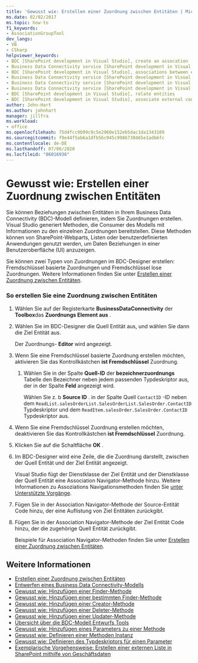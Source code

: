 ```yaml
---
title: 'Gewusst wie: Erstellen einer Zuordnung zwischen Entitäten | Microsoft-Dokumentation'
ms.date: 02/02/2017
ms.topic: how-to
f1_keywords:
- AssociationGroupTool
dev_langs:
- VB
- CSharp
helpviewer_keywords:
- BDC [SharePoint development in Visual Studio], create an assocation
- Business Data Connectivity service [SharePoint development in Visual Studio], associations between entities
- BDC [SharePoint development in Visual Studio], associations between entities
- Business Data Connectivity service [SharePoint development in Visual Studio], create an assocation
- Business Data Connectivity service [SharePoint development in Visual Studio], associate external content types
- Business Data Connectivity service [SharePoint development in Visual Studio], relate entities
- BDC [SharePoint development in Visual Studio], relate entities
- BDC [SharePoint development in Visual Studio], associate external content types
author: John-Hart
ms.author: johnhart
manager: jillfra
ms.workload:
- office
ms.openlocfilehash: 75d4fcc9b99c9c5e2960e152eb5dac1da1343109
ms.sourcegitcommit: f9e44f5ab6a1dfb56c945c9986730465e1adb6fc
ms.contentlocale: de-DE
ms.lasthandoff: 07/06/2020
ms.locfileid: "86016936"
---
```

# <a name="how-to-create-an-association-between-entities"></a>Gewusst wie: Erstellen einer Zuordnung zwischen Entitäten
  Sie können Beziehungen zwischen Entitäten in Ihrem Business Data Connectivity (BDC)-Modell definieren, indem Sie Zuordnungen erstellen. Visual Studio generiert Methoden, die Consumer des Modells mit Informationen zu den einzelnen Zuordnungen bereitstellen. Diese Methoden können von SharePoint-Webparts, Listen oder benutzerdefinierten Anwendungen genutzt werden, um Daten Beziehungen in einer Benutzeroberfläche (UI) anzuzeigen.

 Sie können zwei Typen von Zuordnungen im BDC-Designer erstellen: Fremdschlüssel basierte Zuordnungen und Fremdschlüssel lose Zuordnungen. Weitere Informationen finden Sie unter [Erstellen einer Zuordnung zwischen Entitäten](../sharepoint/creating-an-association-between-entities.md).

### <a name="to-create-an-association-between-entities"></a>So erstellen Sie eine Zuordnung zwischen Entitäten

1. Wählen Sie auf der Registerkarte **BusinessDataConnectivity** der **Toolbox**das **Zuordnungs Element aus** .

2. Wählen Sie im BDC-Designer die Quell Entität aus, und wählen Sie dann die Ziel Entität aus.

     Der Zuordnungs- **Editor** wird angezeigt.

3. Wenn Sie eine Fremdschlüssel basierte Zuordnung erstellen möchten, aktivieren Sie das Kontrollkästchen **ist Fremdschlüssel** Zuordnung.

    1. Wählen Sie in der Spalte **Quell-ID** der **bezeichnerzuordnungs** Tabelle den Bezeichner neben jedem passenden Typdeskriptor aus, der in der Spalte **Feld** angezeigt wird.

         Wählen Sie z. b **Source ID** . in der Spalte Quell `ContactID` -ID neben dem `ReadList.salesOrderList.SalesOrderList.SalesOrder.ContactID` Typdeskriptor und dem `ReadItem.salesOrder.SalesOrder.ContactID` Typdeskriptor aus.

4. Wenn Sie eine Fremdschlüssel Zuordnung erstellen möchten, deaktivieren Sie das Kontrollkästchen **ist Fremdschlüssel** Zuordnung.

5. Klicken Sie auf die Schaltfläche **OK** .

6. Im BDC-Designer wird eine Zeile, die die Zuordnung darstellt, zwischen der Quell Entität und der Ziel Entität angezeigt.

     Visual Studio fügt der Dienstklasse der Ziel Entität und der Dienstklasse der Quell Entität eine Association Navigator-Methode hinzu. Weitere Informationen zu Assoziations Navigationsmethoden finden Sie [unter Unterstützte Vorgänge](/previous-versions/office/developer/sharepoint-2010/ee557363(v=office.14)).

7. Fügen Sie in der Association Navigator-Methode der Source-Entität Code hinzu, der eine Auflistung von Ziel Entitäten zurückgibt.

8. Fügen Sie in der Association Navigator-Methode der Ziel Entität Code hinzu, der die zugehörige Quell Entität zurückgibt.

     Beispiele für Association Navigator-Methoden finden Sie unter [Erstellen einer Zuordnung zwischen Entitäten](../sharepoint/creating-an-association-between-entities.md).

## <a name="see-also"></a>Weitere Informationen
- [Erstellen einer Zuordnung zwischen Entitäten](../sharepoint/creating-an-association-between-entities.md)
- [Entwerfen eines Business Data Connectivity-Modells](../sharepoint/designing-a-business-data-connectivity-model.md)
- [Gewusst wie: Hinzufügen einer Finder-Methode](../sharepoint/how-to-add-a-finder-method.md)
- [Gewusst wie: Hinzufügen einer bestimmten Finder-Methode](../sharepoint/how-to-add-a-specific-finder-method.md)
- [Gewusst wie: Hinzufügen einer Creator-Methode](../sharepoint/how-to-add-a-creator-method.md)
- [Gewusst wie: Hinzufügen einer Deleter-Methode](../sharepoint/how-to-add-a-deleter-method.md)
- [Gewusst wie: Hinzufügen einer Updater-Methode](../sharepoint/how-to-add-an-updater-method.md)
- [Übersicht über die BDC-Modell Entwurfs Tools](../sharepoint/bdc-model-design-tools-overview.md)
- [Gewusst wie: Hinzufügen eines Parameters zu einer Methode](../sharepoint/how-to-add-a-parameter-to-a-method.md)
- [Gewusst wie: Definieren einer Methoden Instanz](../sharepoint/how-to-define-a-method-instance.md)
- [Gewusst wie: Definieren des Typdeskriptors für einen Parameter](../sharepoint/how-to-define-the-type-descriptor-of-a-parameter.md)
- [Exemplarische Vorgehensweise: Erstellen einer externen Liste in SharePoint mithilfe von Geschäftsdaten](../sharepoint/walkthrough-creating-an-external-list-in-sharepoint-by-using-business-data.md)
